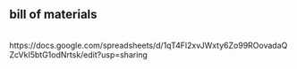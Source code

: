## bill of materials
<br />
https://docs.google.com/spreadsheets/d/1qT4Fl2xvJWxty6Zo99ROovadaQZcVkI5btG1odNrtsk/edit?usp=sharing

